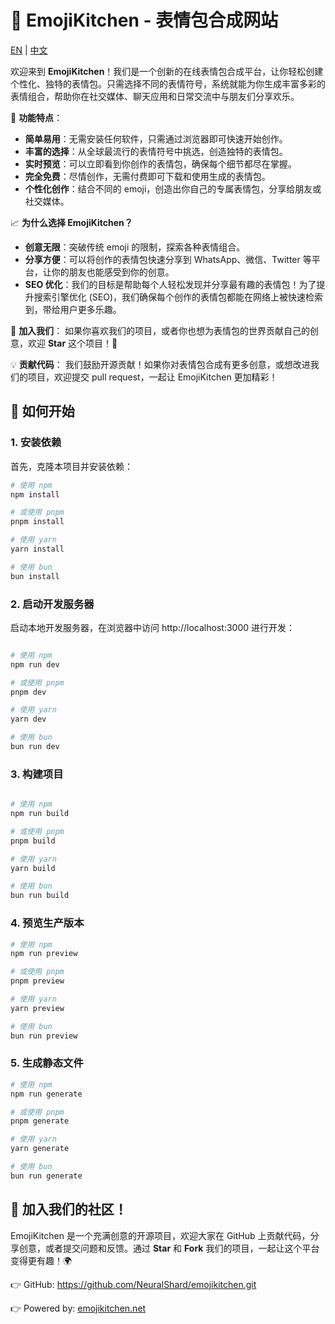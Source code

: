 # 🍳 **EmojiKitchen** - 表情包合成网站

[EN](./README.md) | [中文](./README.zh.md)

欢迎来到 **EmojiKitchen**！我们是一个创新的在线表情包合成平台，让你轻松创建个性化、独特的表情包。只需选择不同的表情符号，系统就能为你生成丰富多彩的表情组合，帮助你在社交媒体、聊天应用和日常交流中与朋友们分享欢乐。

🎨 **功能特点**：

- **简单易用**：无需安装任何软件，只需通过浏览器即可快速开始创作。
- **丰富的选择**：从全球最流行的表情符号中挑选，创造独特的表情包。
- **实时预览**：可以立即看到你创作的表情包，确保每个细节都尽在掌握。
- **完全免费**：尽情创作，无需付费即可下载和使用生成的表情包。
- **个性化创作**：结合不同的 emoji，创造出你自己的专属表情包，分享给朋友或社交媒体。

📈 **为什么选择 EmojiKitchen？**

- **创意无限**：突破传统 emoji 的限制，探索各种表情组合。
- **分享方便**：可以将创作的表情包快速分享到 WhatsApp、微信、Twitter 等平台，让你的朋友也能感受到你的创意。
- **SEO 优化**：我们的目标是帮助每个人轻松发现并分享最有趣的表情包！为了提升搜索引擎优化 (SEO)，我们确保每个创作的表情包都能在网络上被快速检索到，带给用户更多乐趣。

🌟 **加入我们**：
如果你喜欢我们的项目，或者你也想为表情包的世界贡献自己的创意，欢迎 **Star** 这个项目！🌟

💡 **贡献代码**：
我们鼓励开源贡献！如果你对表情包合成有更多创意，或想改进我们的项目，欢迎提交 pull request，一起让 EmojiKitchen 更加精彩！

## 🚀 如何开始

### 1. 安装依赖

首先，克隆本项目并安装依赖：

```bash
# 使用 npm
npm install

# 或使用 pnpm
pnpm install

# 使用 yarn
yarn install

# 使用 bun
bun install
```

### 2. 启动开发服务器

启动本地开发服务器，在浏览器中访问 http://localhost:3000 进行开发：

```bash

# 使用 npm
npm run dev

# 或使用 pnpm
pnpm dev

# 使用 yarn
yarn dev

# 使用 bun
bun run dev

```

### 3. 构建项目

```bash

# 使用 npm
npm run build

# 或使用 pnpm
pnpm build

# 使用 yarn
yarn build

# 使用 bun
bun run build

```

### 4. 预览生产版本

```bash
# 使用 npm
npm run preview

# 或使用 pnpm
pnpm preview

# 使用 yarn
yarn preview

# 使用 bun
bun run preview

```

### 5. 生成静态文件

```bash
# 使用 npm
npm run generate

# 或使用 pnpm
pnpm generate

# 使用 yarn
yarn generate

# 使用 bun
bun run generate
```

## 📣 加入我们的社区！

EmojiKitchen 是一个充满创意的开源项目，欢迎大家在 GitHub 上贡献代码，分享创意，或者提交问题和反馈。通过 **Star** 和 **Fork** 我们的项目，一起让这个平台变得更有趣！🌍

👉 GitHub: https://github.com/NeuralShard/emojikitchen.git

👉 Powered by: [emojikitchen.net](https://emojikitchen.net/)
